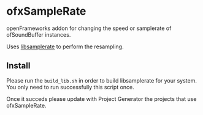 # ofxSampleRate

openFrameworks addon for changing the speed or samplerate of ofSoundBuffer instances.

Uses [libsamplerate](https://github.com/libsndfile/libsamplerate) to perform the resampling.


## Install
Please run the `build_lib.sh` in order to build libsamplerate for your system.
You only need to run successfully this script once.

Once it succeds please update with Project Generator the projects that use ofxSampleRate.
